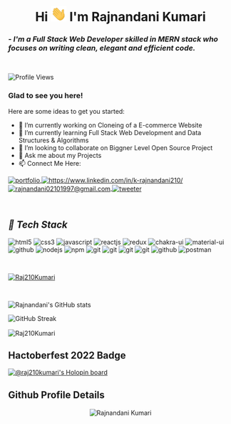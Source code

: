 <h1 align="center">
    Hi
    <img src="https://raw.githubusercontent.com/ABSphreak/ABSphreak/master/gifs/Hi.gif" width="35">
    I'm Rajnandani Kumari
</h1>

<h3>
    <i>- I'm a Full Stack Web Developer skilled in MERN stack who focuses on writing clean, elegant and efficient code.</i>
</h3>

<!-- <h3>
    <i>- Currently student at Masai School</i>
</h3> -->
<br>


![Profile Views](https://komarev.com/ghpvc/?username=Raj210Kumari&style=plastic&color=blue)

### Glad to see you here! 


<!--
**Raj210Kumari/Raj210Kumari** is a ✨ _special_ ✨ repository because its `README.md` (this file) appears on your GitHub profile. -->

Here are some ideas to get you started:

- 🔭 I’m currently working on Cloneing of a E-commerce Website 
- 🌱 I’m currently learning Full Stack Web Development and Data Structures & Algorithms
- 👯 I’m looking to collaborate on Biggner Level Open Source Project
- 💬 Ask me about my Projects
- 📫 Connect Me Here: 
<p align="left">
    <a href="https://raj210kumari.github.io/">
        <img align="center" src="https://img.shields.io/badge/Portfolio-18A303?style=for-the-badge&logo=ionic&logoColor=white" alt="portfolio" />
    </a>
    <a href="https://www.linkedin.com/in/k-rajnandani210/">
        <img align="center" src="https://img.shields.io/badge/LinkedIn-0077B5?style=for-the-badge&logo=linkedin&logoColor=white" alt="https://www.linkedin.com/in/k-rajnandani210/" />
    </a>
    <a title="rajnandani02101997@gmail.com" href="mailto:rajnandani02101997@gmail.com">
        <img align="center" src="https://img.shields.io/badge/Gmail-D14836?style=for-the-badge&logo=gmail&logoColor=white" alt="rajnandani02101997@gmail.com" />
    </a>
    <a href="https://twitter.com/Girl_WhoCode">
        <img align="center" src="https://img.shields.io/badge/Twitter-1DA1F2?style=for-the-badge&logo=twitter&logoColor=white" alt="tweeter" />
    </a>
</p>
<br>

## <i>💼 Tech Stack</i>

<p>
    <img src="https://img.shields.io/badge/HTML5-E34F26?style=for-the-badge&logo=html5&logoColor=white" alt="html5" />
    <img src="https://img.shields.io/badge/CSS3-1572B6?style=for-the-badge&logo=css3&logoColor=white" alt="css3" />
    <img src="https://img.shields.io/badge/JavaScript-323330?style=for-the-badge&logo=javascript&logoColor=F7DF1E" alt="javascript" />
    <img src="https://img.shields.io/badge/React-20232A?style=for-the-badge&logo=react&logoColor=61DAFB" alt="reactjs" />
    <img src="https://img.shields.io/badge/Redux-593D88?style=for-the-badge&logo=redux&logoColor=white" alt="redux" />
    <img src="https://img.shields.io/badge/Chakra%20UI-3bc7bd?style=for-the-badge&logo=chakraui&logoColor=white" alt="chakra-ui" />
    <img src="https://img.shields.io/badge/Material%20UI-007FFF?style=for-the-badge&logo=mui&logoColor=white"  alt="material-ui"/>
    <img src="https://img.shields.io/badge/GitHub-100000?style=for-the-badge&logo=github&logoColor=white" alt="github" />
    <img src="https://img.shields.io/badge/Node.js-339933?style=for-the-badge&logo=nodedotjs&logoColor=white" alt="nodejs" />
    <img src="https://img.shields.io/badge/npm-CB3837?style=for-the-badge&logo=npm&logoColor=white" alt="npm" />
    <img src="https://img.shields.io/badge/heroku-%23430098.svg?style=for-the-badge&logo=heroku&logoColor=white" alt="git"/>
    <img src="https://img.shields.io/badge/netlify-%23000000.svg?style=for-the-badge&logo=netlify&logoColor=#00C7B7" alt="git"/>
    <img src="https://img.shields.io/badge/vercel-%23000000.svg?style=for-the-badge&logo=vercel&logoColor=whit" alt="git"/>
    <img src="https://img.shields.io/badge/Git-f44d27?style=for-the-badge&logo=git&logoColor=white" alt="git"/>
    <img src="https://img.shields.io/badge/GitHub-100000?style=for-the-badge&logo=github&logoColor=white" alt="github"/>
    <img src ="https://img.shields.io/badge/Postman-FF6C37?style=for-the-badge&logo=postman&logoColor=white" alt="postman">
    
</p>
<br/>

<p align="left"> <a href="https://github.com/ryo-ma/github-profile-trophy"><img src="https://github-profile-trophy.vercel.app/?username=Raj210Kumari" alt="Raj210Kumari" /></a> </p>
<br>

![Rajnandani's GitHub stats](https://github-readme-stats.vercel.app/api?username=Raj210Kumari&show_icons=true&theme=highcontrast)

![GitHub Streak](https://github-readme-streak-stats.herokuapp.com/?user=Raj210Kumari&theme=highcontrast&fire=f7a305&ring=b0d90b&currStreakLabel=b0d90b)


 <img align="center" src="https://github-readme-stats.vercel.app/api/top-langs/?username=Raj210Kumari&layout=compact&exclude_repo=Lybrate-Website-Clone-Version-2.0,Lybrate-Website-Clone,Adidas-Clone&hide=Shell&border_radius=0&theme=dark" alt="Raj210Kumari" height="139" />

## Hactoberfest 2022 Badge

[![@raj210kumari's Holopin board](https://holopin.me/raj210kumari)](https://holopin.io/@raj210kumari)

## Github Profile Details
<p align="center"><img width="800px" src="https://github-profile-summary-cards.vercel.app/api/cards/profile-details?username=Raj210Kumari&theme=github_dark" alt="Rajnandani Kumari" align = "center"/></p>

